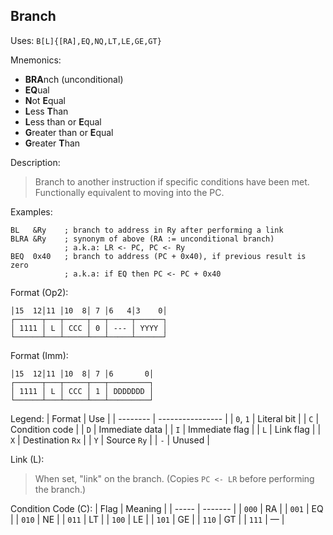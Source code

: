 ## Branch

Uses:
`B[L]{[RA],EQ,NQ,LT,LE,GE,GT}`

Mnemonics:
- **BRA**nch (unconditional)
- **EQ**ual
- **N**ot **E**qual
- **L**ess **T**han
- **L**ess than or **E**qual
- **G**reater than or **E**qual
- **G**reater **T**han

Description:
> Branch to another instruction if specific conditions have been met.
> Functionally equivalent to moving into the PC.

Examples:
```assembly
BL   &Ry    ; branch to address in Ry after performing a link
BLRA &Ry    ; synonym of above (RA := unconditional branch)
            ; a.k.a: LR <- PC, PC <- Ry
BEQ  0x40   ; branch to address (PC + 0x40), if previous result is zero
            ; a.k.a: if EQ then PC <- PC + 0x40
```

Format (Op2):
```
│15  12│11 │10  8│ 7 │6   4│3    0│
┌──────┬───┬─────┬───┬─────┬──────┐
│ 1111 │ L │ CCC │ 0 │ --- │ YYYY │
└──────┴───┴─────┴───┴─────┴──────┘
```

Format (Imm):
```
│15  12│11 │10  8│ 7 │6       0│
┌──────┬───┬─────┬───┬─────────┐
│ 1111 │ L │ CCC │ 1 │ DDDDDDD │
└──────┴───┴─────┴───┴─────────┘
```

Legend:
| Format   | Use              |
| -------- | ---------------- |
| `0`, `1` | Literal bit      |
| `C`      | Condition code   |
| `D`      | Immediate data   |
| `I`      | Immediate flag   |
| `L`      | Link flag        |
| `X`      | Destination `Rx` |
| `Y`      | Source `Ry`      |
| `-`      | Unused           |

Link (L):
> When set, "link" on the branch.
> (Copies `PC <- LR` before performing the branch.)

Condition Code (C):
| Flag  | Meaning |
| ----- | ------- |
| `000` | RA      |
| `001` | EQ      |
| `010` | NE      |
| `011` | LT      |
| `100` | LE      |
| `101` | GE      |
| `110` | GT      |
| `111` | &mdash; |
